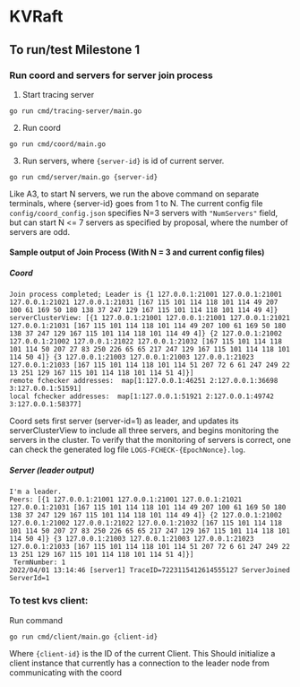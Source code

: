 # KVRaft

## To run/test Milestone 1

### Run coord and servers for server join process
1. Start tracing server
```console
go run cmd/tracing-server/main.go
```

2. Run coord
```console
go run cmd/coord/main.go
```
3. Run servers, where `{server-id}` is id of current server.
```console
go run cmd/server/main.go {server-id}
```
Like A3, to start N servers, we run the above command on separate terminals, where {server-id} goes from 1 to N. The current config file `config/coord_config.json` specifies N=3 servers with `"NumServers"` field, but can start N <= 7 servers as specified by proposal, where the number of servers are odd.

#### Sample output of Join Process (With N = 3 and current config files)
##### Coord
```
Join process completed; Leader is {1 127.0.0.1:21001 127.0.0.1:21001 127.0.0.1:21021 127.0.0.1:21031 [167 115 101 114 118 101 114 49 207 100 61 169 50 180 138 37 247 129 167 115 101 114 118 101 114 49 4]}
serverClusterView: [{1 127.0.0.1:21001 127.0.0.1:21001 127.0.0.1:21021 127.0.0.1:21031 [167 115 101 114 118 101 114 49 207 100 61 169 50 180 138 37 247 129 167 115 101 114 118 101 114 49 4]} {2 127.0.0.1:21002 127.0.0.1:21002 127.0.0.1:21022 127.0.0.1:21032 [167 115 101 114 118 101 114 50 207 27 83 250 226 65 65 217 247 129 167 115 101 114 118 101 114 50 4]} {3 127.0.0.1:21003 127.0.0.1:21003 127.0.0.1:21023 127.0.0.1:21033 [167 115 101 114 118 101 114 51 207 72 6 61 247 249 22 13 251 129 167 115 101 114 118 101 114 51 4]}]
remote fchecker addresses:  map[1:127.0.0.1:46251 2:127.0.0.1:36698 3:127.0.0.1:51591]
local fchecker addresses:  map[1:127.0.0.1:51921 2:127.0.0.1:49742 3:127.0.0.1:58377]
```
Coord sets first server (server-id=1) as leader, and updates its serverClusterView to include all three servers, and begins monitoring the servers in the cluster. To verify that the monitoring of servers is correct, one can check the generated log file `LOGS-FCHECK-{EpochNonce}.log`.

##### Server (leader output)
```
I'm a leader.
Peers: [{1 127.0.0.1:21001 127.0.0.1:21001 127.0.0.1:21021 127.0.0.1:21031 [167 115 101 114 118 101 114 49 207 100 61 169 50 180 138 37 247 129 167 115 101 114 118 101 114 49 4]} {2 127.0.0.1:21002 127.0.0.1:21002 127.0.0.1:21022 127.0.0.1:21032 [167 115 101 114 118 101 114 50 207 27 83 250 226 65 65 217 247 129 167 115 101 114 118 101 114 50 4]} {3 127.0.0.1:21003 127.0.0.1:21003 127.0.0.1:21023 127.0.0.1:21033 [167 115 101 114 118 101 114 51 207 72 6 61 247 249 22 13 251 129 167 115 101 114 118 101 114 51 4]}]
 TermNumber: 1
2022/04/01 13:14:46 [server1] TraceID=7223115412614555127 ServerJoined ServerId=1
```
### To test kvs client:

Run command 
```console
go run cmd/client/main.go {client-id}
````
Where `{client-id}` is the ID of the current Client. This Should initialize a client instance that currently has a connection to the leader node from communicating with the coord

